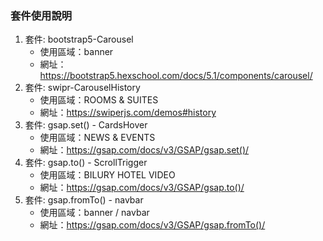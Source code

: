 ### 套件使用說明
1. 套件: bootstrap5-Carousel
   - 使用區域：banner
   - 網址：https://bootstrap5.hexschool.com/docs/5.1/components/carousel/
2. 套件: swipr-CarouselHistory
   - 使用區域：ROOMS & SUITES
   - 網址：https://swiperjs.com/demos#history
3. 套件: gsap.set() - CardsHover
   - 使用區域：NEWS & EVENTS
   - 網址：https://gsap.com/docs/v3/GSAP/gsap.set()/
4. 套件: gsap.to() - ScrollTrigger
   - 使用區域：BILURY HOTEL VIDEO
   - 網址：https://gsap.com/docs/v3/GSAP/gsap.to()/
4. 套件: gsap.fromTo() - navbar
   - 使用區域：banner / navbar
   - 網址：https://gsap.com/docs/v3/GSAP/gsap.fromTo()/